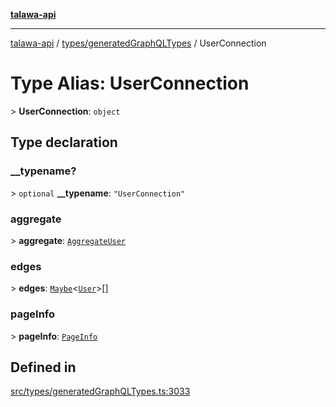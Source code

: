 [**talawa-api**](../../../README.md)

***

[talawa-api](../../../modules.md) / [types/generatedGraphQLTypes](../README.md) / UserConnection

# Type Alias: UserConnection

\> **UserConnection**: `object`

## Type declaration

### \_\_typename?

\> `optional` **\_\_typename**: `"UserConnection"`

### aggregate

\> **aggregate**: [`AggregateUser`](AggregateUser.md)

### edges

\> **edges**: [`Maybe`](Maybe.md)\<[`User`](User.md)\>[]

### pageInfo

\> **pageInfo**: [`PageInfo`](PageInfo.md)

## Defined in

[src/types/generatedGraphQLTypes.ts:3033](https://github.com/PalisadoesFoundation/talawa-api/blob/832d310bae30bd8cb45fb1b44f62dd776dccc52f/src/types/generatedGraphQLTypes.ts#L3033)
